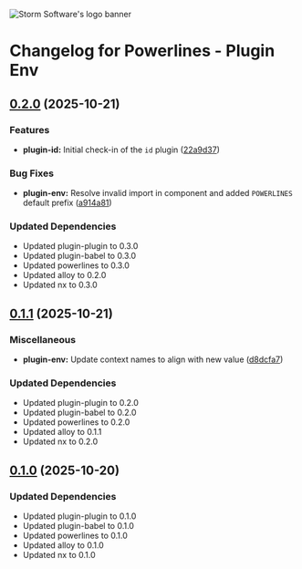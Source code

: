 ![Storm Software's logo banner](https://public.storm-cdn.com/brand-banner.png)

# Changelog for Powerlines - Plugin Env

## [0.2.0](https://github.com/storm-software/powerlines/releases/tag/plugin-env%400.2.0) (2025-10-21)

### Features

- **plugin-id:** Initial check-in of the `id` plugin
  ([22a9d37](https://github.com/storm-software/powerlines/commit/22a9d37))

### Bug Fixes

- **plugin-env:** Resolve invalid import in component and added `POWERLINES`
  default prefix
  ([a914a81](https://github.com/storm-software/powerlines/commit/a914a81))

### Updated Dependencies

- Updated plugin-plugin to 0.3.0
- Updated plugin-babel to 0.3.0
- Updated powerlines to 0.3.0
- Updated alloy to 0.2.0
- Updated nx to 0.3.0

## [0.1.1](https://github.com/storm-software/powerlines/releases/tag/plugin-env%400.1.1) (2025-10-21)

### Miscellaneous

- **plugin-env:** Update context names to align with new value
  ([d8dcfa7](https://github.com/storm-software/powerlines/commit/d8dcfa7))

### Updated Dependencies

- Updated plugin-plugin to 0.2.0
- Updated plugin-babel to 0.2.0
- Updated powerlines to 0.2.0
- Updated alloy to 0.1.1
- Updated nx to 0.2.0

## [0.1.0](https://github.com/storm-software/powerlines/releases/tag/plugin-env%400.1.0) (2025-10-20)

### Updated Dependencies

- Updated plugin-plugin to 0.1.0
- Updated plugin-babel to 0.1.0
- Updated powerlines to 0.1.0
- Updated alloy to 0.1.0
- Updated nx to 0.1.0
